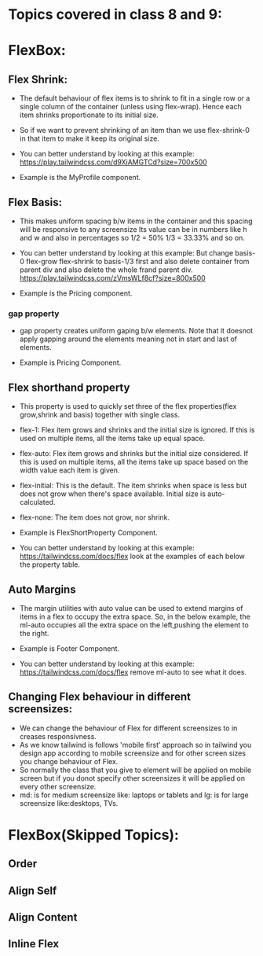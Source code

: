 # Topics covered in class 8 and 9:

# FlexBox:
## Flex Shrink:
- The default behaviour of flex items is to shrink to fit in a single row or a single column of
the container (unless using flex-wrap). Hence each item shrinks proportionate to its initial size.
- So if we want to prevent shrinking of an item than we use flex-shrink-0 in that item to make it keep its original size.

- You can better understand by looking at this example: 
https://play.tailwindcss.com/d9XiAMGTCd?size=700x500

- Example is the MyProfile component.

## Flex Basis:
- This makes uniform spacing b/w items in the container and this spacing will be responsive to any screensize Its value can be in numbers like h and w and also in percentages so 1/2 = 50% 1/3 = 33.33% and so on.

- You can better understand by looking at this example: But change basis-0 flex-grow flex-shrink to basis-1/3 first and also delete container from parent div and also delete the whole frand parent div. 
https://play.tailwindcss.com/zVmsWLf8cf?size=800x500

- Example is the Pricing component.

### gap property
- gap property creates uniform gaping b/w elements. Note that it doesnot apply gapping around the elements meaning not in start and last of elements.

- Example is Pricing Component.

## Flex shorthand property
- This property is used to quickly set three of the flex properties(flex grow,shrink and basis) together with single class.
- flex-1: Flex item grows and shrinks and the initial size is ignored. If this is used on multiple items, all the items take up equal space.
- flex-auto: Flex item grows and shrinks but the initial size considered. If this is used on multiple items, all the items take up space based on the width value each item is given.
- flex-initial: This is the default. The item shrinks when space is less but does not grow when there's space available. Initial size is auto-calculated.
- flex-none: The item does not grow, nor shrink.

- Example is FlexShortProperty Component.

- You can better understand by looking at this example: https://tailwindcss.com/docs/flex 
look at the examples of each below the property table.

## Auto Margins
- The margin utilities with auto value can be used to extend margins of items in a flex to occupy the extra space. So, in the below example, the ml-auto occupies all the extra space on the left,pushing the element to the right.

- Example is Footer Component.

- You can better understand by looking at this example: https://tailwindcss.com/docs/flex 
remove ml-auto to see what it does. 

## Changing Flex behaviour in different screensizes:
- We can change the behaviour of Flex for different screensizes to in creases responsivness.
- As we know tailwind is follows 'mobile first' approach so in tailwind you design app according to mobile screensize and for other screen sizes you change behaviour of Flex.
- So normally the class that you give to element will be applied on mobile screen but if you donot specify other screensizes it will be applied on every other screensize.
- md: is for medium screensize like: laptops or tablets and lg: is for large screensize like:desktops, TVs.

# FlexBox(Skipped Topics):
## Order
## Align Self
## Align Content
## Inline Flex

